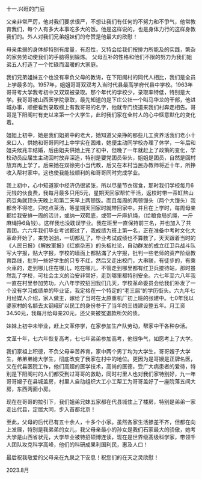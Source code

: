 十一.兴旺的门庭

父亲非常严厉，他对我们要求很严，不想让我们有任何的不努力和不爭气，他常教育我们，每个人有多大本事吃多大的饭。他是这样说的，也是身体力行的这样身教我们的。外人对我们兄弟姐妹们的夸赞是他最大的欣慰！

母亲柔弱的身体却特别有度量，有忍性，又特会给我们按排力所能及的实践，繁杂的家务劳动使我们的手脑得到锻炼。   父母互补的性格和他们不限的努力为我们姐弟五人打造了一个忙碌而温暖的大家庭。

我们兄弟姐妹五个也没有辜负父母的教诲，在下阳阁村的同代人相比，我们是全员上学最多的。1957年，姐姐哥哥双双考入当时代县最高学府代县中学校。1963年哥哥考大学我考初中又双双被录取。那个年代的学校少，录取率特低，特别是大学。我哥哥被山西医学院录取，最先知道的是下庄公社一个叫马华龙的干部，他进城办事，顺便看到录取榜上有我哥哥的名字，他就专门绕道来我们村奔走相告。哥哥是下阳阁村有史以来第一个大学生，此时我们家在全村人的心中惬意默化的变化着。

姐姐上初中，她是我们姐弟中的老大，她知道父亲挣的那些儿工资养活我们老小十来口人，供她和哥哥同时上中学实在困难，她便主动同学校办理了休学，一年后和姐夫候兆丰结婚，后由姐夫供她上完了初中，但晚了一年就赶上了政策的变化，学校动员应届生主动回村放弃深造，特别是要党团员带头，姐姐是团员，自然是回村放弃再上学了。后来她在双徐完小当代教，后又在本村当民办教师将近十年，所挣收入帮衬家中。这也使我能较顺利的和哥哥同时完成学业。

我上初中，心中知道家中经济仍很紧张，所以尽量节衣宿食，那时我们学校每月6元钱的伙食费，我每月最多只用5元，星期天回家帮忙干活，返校时带一茶缸熬山药豆角就顶头天晚上和第二天早上两顿饭。而且每周的两顿馒头（两个大馒头）我都舍不得吃，只吃点莱汤，等星期天回家时就带回家中。并且在上学时，每周母亲都给我安排一周的活计，或纳一双鞋底，或带一斤麻扒绳，（给粮食局扒绳，一斤麻绳挣6角钱）。这样我也没耽误学业。我在班里一直保持前三名，并也加入了共青团。六六年我们毕业考试都过了，我成绩为班上第一名，正在准备中考时文化大革命开始了，来势汹汹，一切都乱了，毕业考试成绩也不算数了，天天跟着当时的《人民日报》《解放軍报》《红旗杂志》的头板社论，自动群发的成立红卫兵战斗队写大字报，贴大字报，学校的墙面上都贴滿了大字报，批判一些老师的资产阶级教育路线，批判一些好学生的只专不红，然后又走出校门，大串联，有徒步的，有乘火車的，走到哪儿住在哪儿，吃在哪儿，不管走到哪里都有红卫兵接待站，那时虽然乱了学校，可社会主义的治安非常好，走到哪里都特别安全。六七年至六八年我一直在村里参加劳功，六八年学挍招回我们几天，学校革命委员会给我们补发了一个没有学习成绩单的毕业证，我定格在一个特定的“老三届”的学历衘头。六九年七月经媒人介绍，家人做主，嫁给了当时在太原重机厂初上班的张建中。七0年我以婆家村的名额去太钢峨矿以民工的身份参于了当年的三线建设整五年。月工资34.50元，我每月给母亲20元，还父亲被冤退款所欠的债。

妹妹上初中未毕业，赶上文革停学，在家参加生产队劳动，帮家中干各种杂活。

文革十年，七六年恢复高考，七七年弟弟参加高考，他很争气，如愿考上了大学。

我们家祖上积德，不负父母辛苦养育，家中两个男丁均为大学生，哥哥嫂子大学生，弟弟弟媳大学生，彻底改变了我家在村中的地位。更因为是哥嫂是正牌名医，又在代县医院工作，他们高超的医学技术，高尚的医德，受广大病患者的爱待，特别是下阳阁村的人们都受到过哥哥的救助，同时村里人也对我们家特别好，九一年哥哥嫂子在县城盖房，村里人自动组织大工小工帮工为哥哥盖好了一座院落五间大房，东西两面小房。

现在在哥哥的拉引下，我们姐弟兄妹五家都在代县城住上了楼房，特别是弟弟一家走出代县，定居大同，步入首都北京！

至此，父母的后代已有五十余人，十多个小家。虽然各家生活掺差不齐，但都在向上发展，特别是我弟弟的女儿，我父母亲最小的孙女是我们石家最大的骄傲，她考大学是山西省状元，大学毕业被特招硕博连读，现在是世界级髙级科学家，带领千人团队攻克科学高峰，他们的科研成果利国利民，惠及人口！

最后祝我敬爱的父母亲在九泉之下安息！祝您们的在天之灵欣慰！

2023.8月
